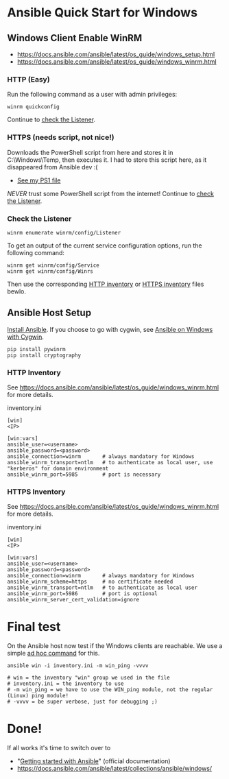 # Ansible Quick Start for Windows

## Windows Client Enable WinRM

 * https://docs.ansible.com/ansible/latest/os_guide/windows_setup.html
 * https://docs.ansible.com/ansible/latest/os_guide/windows_winrm.html

### HTTP (Easy)
Run the following command as a user with admin privileges:
```
winrm quickconfig
```
Continue to [check the Listener](#checklistener).

### HTTPS (needs script, not nice!)
Downloads the PowerShell script from here and stores it in C:\Windows\Temp, then executes it. I had to store this script here, as it disappeared from Ansible dev :(

 * [See my PS1 file](SetupAnsibleWindowsClient.ps1)

*NEVER* trust some PowerShell script from the internet!
Continue to [check the Listener](#checklistener).

### <a name="checklistener"/>Check the Listener
```
winrm enumerate winrm/config/Listener
```
To get an output of the current service configuration options, run the following command:
```
winrm get winrm/config/Service
winrm get winrm/config/Winrs
```
Then use the corresponding [HTTP inventory](#httpinventory) or [HTTPS inventory](#httpsinventory) files bewlo.

## Ansible Host Setup
[Install Ansible](https://docs.ansible.com/ansible/latest/installation_guide/index.html). If you choose to go with cygwin, see [Ansible on Windows with Cygwin](SetupAnsibleWindowsHost.md).
```
pip install pywinrm
pip install cryptography
```

### <a name="httpinventory"/> HTTP Inventory
See https://docs.ansible.com/ansible/latest/os_guide/windows_winrm.html for more details.

inventory.ini
```
[win]
<IP>

[win:vars]
ansible_user=<username>
ansible_password=<password>
ansible_connection=winrm       # always mandatory for Windows
ansible_winrm_transport=ntlm   # to authenticate as local user, use "kerberos" for domain environment
ansible_winrm_port=5985        # port is necessary
```

###  <a name="httpsinventory"/> HTTPS Inventory
See https://docs.ansible.com/ansible/latest/os_guide/windows_winrm.html for more details.

inventory.ini
```
[win]
<IP>

[win:vars]
ansible_user=<username>
ansible_password=<password>
ansible_connection=winrm       # always mandatory for Windows
ansible_winrm_scheme=https     # no certificate needed
ansible_winrm_transport=ntlm   # to authenticate as local user
ansible_winrm_port=5986        # port is optional
ansible_winrm_server_cert_validation=ignore
```

# Final test
On the Ansible host now test if the Windows clients are reachable. We use a simple [ad hoc command](https://docs.ansible.com/ansible/latest/command_guide/intro_adhoc.html) for this.
```
ansible win -i inventory.ini -m win_ping -vvvv

# win = the inventory "win" group we used in the file
# inventory.ini = the inventory to use
# -m win_ping = we have to use the WIN_ping module, not the regular (Linux) ping module!
# -vvvv = be super verbose, just for debugging ;)
```

# Done!
If all works it's time to switch over to 

 * "[Getting started with Ansible](https://docs.ansible.com/ansible/latest/getting_started/index.html)" (official documentation)
 * https://docs.ansible.com/ansible/latest/collections/ansible/windows/
